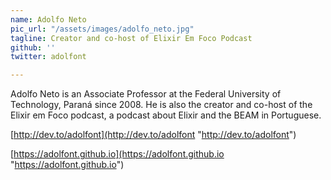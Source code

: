 ```yaml
---
name: Adolfo Neto
pic_url: "/assets/images/adolfo_neto.jpg"
tagline: Creator and co-host of Elixir Em Foco Podcast
github: ''
twitter: adolfont

---
```

Adolfo Neto is an Associate Professor at the Federal University of Technology, Paraná since 2008. He is also the creator and co-host of the Elixir em Foco podcast, a podcast about Elixir and the BEAM in Portuguese.

[http://dev.to/adolfont](http://dev.to/adolfont "http://dev.to/adolfont")

[https://adolfont.github.io](https://adolfont.github.io "https://adolfont.github.io")